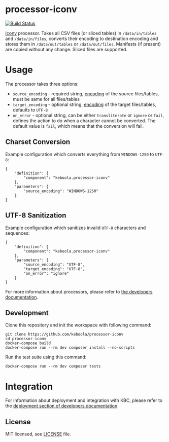 # processor-iconv

[![Build Status](https://travis-ci.org/keboola/processor-iconv.svg?branch=master)](https://travis-ci.org/keboola/processor-iconv)

[Iconv](http://php.net/manual/en/function.iconv.php) processor. Takes all CSV files (or sliced tables) in `/data/in/tables` and `/data/in/files`, converts their encoding to destination encoding and stores them in `/data/out/tables` or `/data/out/files`. Manifests (if present) are copied without any change. Sliced files are supported.

# Usage
The processor takes three options:

- `source_encoding` - required string, [encoding](https://gist.github.com/hakre/4188459) of the source files/tables, must be same for all files/tables
- `target_encoding` - optional string, [encoding](https://gist.github.com/hakre/4188459) of the target files/tables, defaults to `UTF-8`
- `on_error` - optional string, can be either `transliterate` or `ignore` or `fail`, defines the action to do when a character cannot be converted. The default value is `fail`, which means that the conversion will fail.

## Charset Conversion

Example configuration which converts everything from `WINDOWS-1250` to `UTF-8`:

```
{
    "definition": {
        "component": "keboola.processor-iconv"
    },
    "parameters": {
        "source_encoding": "WINDOWS-1250"
    }
}
```

## UTF-8 Sanitization

Example configuration which sanitizes invalid `UTF-8` characters and sequences:

```
{
    "definition": {
        "component": "keboola.processor-iconv"
    },
    "parameters": {
        "source_encoding": "UTF-8",
        "target_encoding": "UTF-8",
        "on_error": "ignore"
    }
}
```

For more information about processors, please refer to [the developers documentation](https://developers.keboola.com/extend/component/processors/).

## Development

Clone this repository and init the workspace with following command:

```
git clone https://github.com/keboola/processor-iconv
cd processor-iconv
docker-compose build
docker-compose run --rm dev composer install --no-scripts
```

Run the test suite using this command:

```
docker-compose run --rm dev composer tests
```

# Integration

For information about deployment and integration with KBC, please refer to the [deployment section of developers documentation](https://developers.keboola.com/extend/component/deployment/)

## License

MIT licensed, see [LICENSE](./LICENSE) file.
